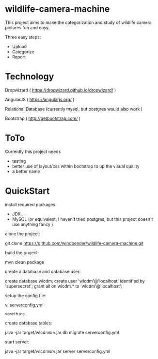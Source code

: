 wildlife-camera-machine
=======================

This project aims to make the categorization and study of wildlife camera pictures fun and easy.

Three easy steps:

* Upload
* Categorize
* Report

Technology
============
Dropwizard ( https://dropwizard.github.io/dropwizard/ )

AngularJS ( https://angularjs.org/ )

Relational Database (currently mysql, but postgres would also work )

Bootstrap ( http://getbootstrap.com/ )

ToTo
======================
Currently this project needs
* testing
* better use of layout/css within bootstrap to up the visual quality
* a better name


QuickStart
===============================
install required packages
* JDK
* MySQL (or equivalent, I haven't tried postgres, but this project doesn't use anything fancy )

clone the project:

git clone https://github.com/windbender/wildlife-camera-machine.git

build the project:

mvn clean package

create a database and database user:

create database wlcdm;
create user 'wlcdm'@'localhost' identified by 'supersecret';
grant all on wlcdm.* to 'wlcdm'@'localhost';

setup the config file:

vi serverconfig.yml
```
something
```


create database tables:

java -jar target/wlcdmsrv.jar  db migrate serverconfig.yml

start server:

java -jar target/wlcdmsrv.jar server serverconfig.yml



